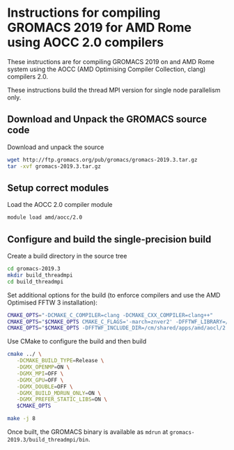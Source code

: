 Instructions for compiling GROMACS 2019 for AMD Rome using AOCC 2.0 compilers
================================================================================

These instructions are for compiling GROMACS 2019 on and AMD Rome system using the AOCC (AMD Optimising Compiler Collection, clang) compilers 2.0.

These instructions build the thread MPI version for single node parallelism only.


Download and Unpack the GROMACS source code
-------------------------------------------

Download and unpack the source

```bash
wget http://ftp.gromacs.org/pub/gromacs/gromacs-2019.3.tar.gz
tar -xvf gromacs-2019.3.tar.gz
```

Setup correct modules
---------------------

Load the AOCC 2.0 compiler module

```bash
module load amd/aocc/2.0
```

Configure and build the single-precision build
----------------------------------------------

Create a build directory in the source tree

```bash
cd gromacs-2019.3
mkdir build_threadmpi
cd build_threadmpi
```

Set additional options for the build (to enforce compilers and use the AMD Optimised FFTW 3 installation):

```bash
CMAKE_OPTS="-DCMAKE_C_COMPILER=clang -DCMAKE_CXX_COMPILER=clang++"
CMAKE_OPTS="$CMAKE_OPTS CMAKE_C_FLAGS='-march=znver2' -DFFTWF_LIBRARY=/cm/shared/apps/amd/aocl/2.0/amd-fftw/lib/libfftw3f.a"
CMAKE_OPTS="$CMAKE_OPTS -DFFTWF_INCLUDE_DIR=/cm/shared/apps/amd/aocl/2.0/amd-fftw/include"

```

Use CMake to configure the build and then build

```bash
cmake ../ \
   -DCMAKE_BUILD_TYPE=Release \
   -DGMX_OPENMP=ON \
   -DGMX_MPI=OFF \
   -DGMX_GPU=OFF \
   -DGMX_DOUBLE=OFF \
   -DGMX_BUILD_MDRUN_ONLY=ON \
   -DGMX_PREFER_STATIC_LIBS=ON \
   $CMAKE_OPTS

make -j 8
```
Once built, the GROMACS binary is available as `mdrun` at `gromacs-2019.3/build_threadmpi/bin`. 


